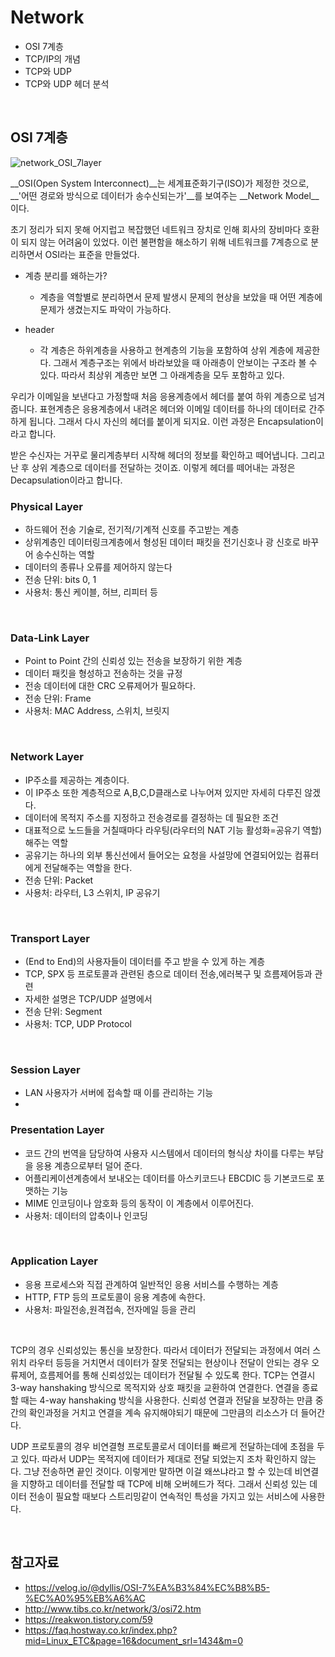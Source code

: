 # Network

* OSI 7계층
* TCP/IP의 개념
* TCP와 UDP
* TCP와 UDP 헤더 분석

<br>

## OSI 7계층

![network_OSI_7layer](https://user-images.githubusercontent.com/33407191/127672399-fc972cfa-875b-4e5a-82f7-257e8bba3a83.png)

__OSI(Open System Interconnect)__는 세계표준화기구(ISO)가 제정한 것으로, __'어떤 경로와 방식으로 데이터가 송수신되는가'__를 보여주는 __Network Model__이다.

초기 정리가 되지 못해 어지럽고 복잡했던 네트워크 장치로 인해 회사의 장비마다 호환이 되지 않는 어려움이 있었다. 이런 불편함을 해소하기 위해 네트워크를 7계층으로 분리하면서 OSI라는 표준을 만들었다.



* 계층 분리를 왜하는가?
  * 계층을 역할별로 분리하면서 문제 발생시 문제의 현상을 보았을 때 어떤 계층에 문제가 생겼는지도 파악이 가능하다.

* header
  * 각 계층은 하위계층을 사용하고 현계층의 기능을 포함하여 상위 계층에 제공한다. 그래서 계층구조는 위에서 바라보았을 때 아래층이 안보이는 구조라 볼 수 있다. 따라서 최상위 계층만 보면 그 아래계층을 모두 포함하고 있다.




우리가 이메일을 보낸다고 가정할때 처음 응용계층에서 헤더를 붙여 하위 계층으로 넘겨줍니다. 표현계층은 응용계층에서 내려온 헤더와 이메일 데이터를 하나의 데이터로 간주하게 됩니다. 그래서 다시 자신의 헤더를 붙이게 되지요. 이런 과정은 Encapsulation이라고 합니다.

받은 수신자는 거꾸로 물리계층부터 시작해 헤더의 정보를 확인하고 떼어냅니다. 그리고 난 후 상위 계층으로 데이터를 전달하는 것이죠. 이렇게 헤더를 떼어내는 과정은 Decapsulation이라고 합니다.



### Physical Layer

* 하드웨어 전송 기술로, 전기적/기계적 신호를 주고받는 계층
* 상위계층인 데이터링크계층에서 형성된 데이터 패킷을 전기신호나
  광 신호로 바꾸어 송수신하는 역할
* 데이터의 종류나 오류를 제어하지 않는다
* 전송 단위: bits 0, 1
* 사용처: 통신 케이블, 허브, 리피터 등

<br>

### Data-Link Layer

* Point to Point 간의 신뢰성 있는 전송을 보장하기 위한 계층
* 데이터 패킷을 형성하고 전송하는 것을 규정
* 전송 데이터에 대한 CRC 오류제어가 필요하다.
* 전송 단위: Frame
* 사용처: MAC Address, 스위치, 브릿지

<br>

### Network Layer

*  IP주소를 제공하는 계층이다. 
* 이 IP주소 또한 계층적으로 A,B,C,D클래스로 나누어져 있지만 자세히 다루진 않겠다.
* 데이터에 목적지 주소를 지정하고 전송경로를 결정하는 데 필요한
  조건
* 대표적으로 노드들을 거칠때마다 라우팅(라우터의 NAT 기능 활성화=공유기 역할) 해주는 역할
* 공유기는 하나의 외부 통신선에서 들어오는 요청을 사설망에 연결되어있는 컴퓨터에게 전달해주는 역할을 한다.
* 전송 단위: Packet
* 사용처: 라우터, L3 스위치, IP 공유기

<br>

### Transport Layer

* (End to End)의 사용자들이 데이터를 주고 받을 수 있게 하는 계층
* TCP, SPX 등 프로토콜과 관련된 층으로 데이터 전송,에러복구 및
  흐름제어등과 관련
* 자세한 설명은 TCP/UDP 설명에서
* 전송 단위: Segment
* 사용처: TCP, UDP Protocol

<br>

### Session Layer

* LAN 사용자가 서버에 접속할 때 이를 관리하는 기능
* 

### Presentation Layer

* 코드 간의 번역을 담당하여 사용자 시스템에서 데이터의 형식상 차이를 다루는 부담을 응용 계층으로부터 덜어 준다.
* 어플리케이션계층에서 보내오는 데이터를
  아스키코드나 EBCDIC 등 기본코드로 포맷하는 기능
* MIME 인코딩이나 암호화 등의 동작이 이 계층에서 이루어진다.
* 사용처: 데이터의 압축이나 인코딩

<br>

### Application Layer

* 응용 프로세스와 직접 관계하여 일반적인 응용 서비스를 수행하는 계층
* HTTP, FTP 등의 프로토콜이 응용 계층에 속한다.
* 사용처: 파일전송,원격접속, 전자메일 등을 관리







<br>

TCP의 경우 신뢰성있는 통신을 보장한다. 따라서 데이터가 전달되는 과정에서 여러 스위치 라우터 등등을 거치면서 데이터가 잘못 전달되는 현상이나 전달이 안되는 경우 오류제어, 흐름제어를 통해 신뢰성있는 데이터가 전달될 수 있도록 한다.
TCP는 연결시 3-way hanshaking 방식으로 목적지와 상호 패킷을 교환하여 연결한다. 연결을 종료할 때는 4-way hanshaking 방식을 사용한다.
신뢰성 연결과 전달을 보장하는 만큼 중간의 확인과정을 거치고 연결을 계속 유지해야되기 때문에 그만큼의 리소스가 더 들어간다.

UDP 프로토콜의 경우 비연결형 프로토콜로서 데이터를 빠르게 전달하는데에 초점을 두고 있다. 따라서 UDP는 목적지에 데이터가 제대로 전달 되었는지 조차 확인하지 않는다. 그냥 전송하면 끝인 것이다. 이렇게만 말하면 이걸 왜쓰냐라고 할 수 있는데 비연결을 지향하고 데이터를 전달할 때 TCP에 비해 오버헤드가 적다. 그래서 신뢰성 있는 데이터 전송이 필요할 때보다 스트리밍같이 연속적인 특성을 가지고 있는 서비스에 사용한다.

<br>





## 참고자료

* https://velog.io/@dyllis/OSI-7%EA%B3%84%EC%B8%B5-%EC%A0%95%EB%A6%AC
* http://www.tibs.co.kr/network/3/osi72.htm
* https://reakwon.tistory.com/59
* https://faq.hostway.co.kr/index.php?mid=Linux_ETC&page=16&document_srl=1434&m=0
